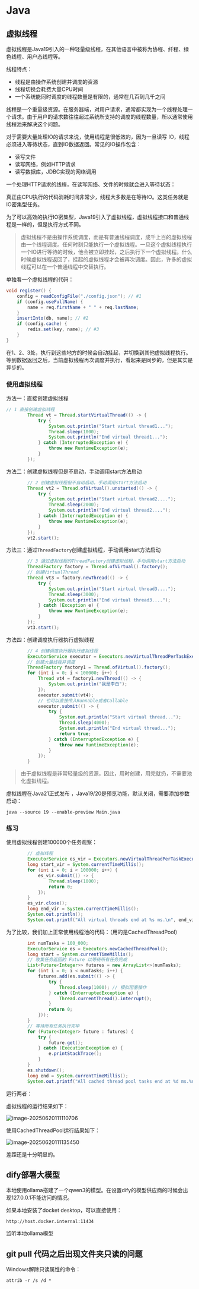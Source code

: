 # Java

## 虚拟线程

虚拟线程是Java19引入的一种轻量级线程，在其他语言中被称为协程、纤程、绿色线程、用户态线程等。

线程特点：

- 线程是由操作系统创建并调度的资源
- 线程切换会耗费大量CPU时间
- 一个系统能同时调度的线程数量是有限的，通常在几百到几千之间

线程是一个重量级资源。在服务器端，对用户请求，通常都实现为一个线程处理一个请求。由于用户的请求数往往超过系统所支持的调度的线程数量，所以通常使用线程池来解决这个问题。

对于需要大量处理IO的请求来说，使用线程是很低效的，因为一旦读写 IO，线程必须进入等待状态，直到IO数据返回。常见的IO操作包含：

- 读写文件
- 读写网络，例如HTTP请求
- 读写数据库，JDBC实现的网络调用

一个处理HTTP请求的线程，在读写网络、文件的时候就会进入等待状态：

真正由CPU执行的代码消耗时间非常少，线程大多数是在等待IO。这类任务就是IO密集型任务。

为了可以高效的执行IO密集型，Java19引入了虚拟线程，虚拟线程接口和普通线程是一样的，但是执行方式不同。

> 虚拟线程不是由操作系统调度，而是有普通线程调度，成千上百的虚拟线程由一个线程调度。任何时刻只能执行一个虚拟线程。一旦这个虚拟线程执行一个IO进行等待的时候，他会被立即挂起，之后执行下一个虚拟线程。什么时候虚拟线程返回了，挂起的虚拟线程才会被再次调度。因此，许多的虚拟线程可以在一个普通线程中交替执行。

单独看一个虚拟线程的代码：

```java
void register() {
    config = readConfigFile("./config.json"); // #1
    if (config.useFullName) {
        name = req.firstName + " " + req.lastName;
    }
    insertInto(db, name); // #2
    if (config.cache) {
        redis.set(key, name); // #3
    }
}
```

在1、2、3处，执行到这些地方的时候会自动挂起，并切换到其他虚拟线程执行。等到数据返回之后，当前虚拟线程再次调度并执行，看起来是同步的，但是其实是异步的。

### 使用虚拟线程

方法一：直接创建虚拟线程

```java
// 1 直接创建虚拟线程
        Thread vt = Thread.startVirtualThread(() -> {
            try {
                System.out.println("Start virtual thread1...");
                Thread.sleep(1000);
                System.out.println("End virtual thread1...");
            } catch (InterruptedException e) {
                throw new RuntimeException(e);
            }
        });
```

方法二：创建虚拟线程但是不启动，手动调用start方法启动

```java
        // 2 创建虚拟线程但不自动启动，手动调用start方法启动
        Thread vt2 = Thread.ofVirtual().unstarted(() -> {
            try {
                System.out.println("Start virtual thread2....");
                Thread.sleep(2000);
                System.out.println("End virtual thread2....");
            } catch (InterruptedException e) {
                throw new RuntimeException(e);
            }
        });
        vt2.start();
```

方法三：通过`ThreadFactory`创建虚拟线程，手动调用start方法启动

```java
        // 3 通过虚拟线程的ThreadFactory创建虚拟线程，手动调用start方法启动
        ThreadFactory factory = Thread.ofVirtual().factory();
        // 创建VirtualThread
        Thread vt3 = factory.newThread(() -> {
            try {
                System.out.println("Start virtual thread3....");
                Thread.sleep(3000);
                System.out.println("End virtual thread3....");
            } catch (Exception e) {
                throw new RuntimeException(e);
            }
        });
        vt3.start();
```

方法四：创建调度执行器执行虚拟线程

```java
        // 4 创建调度执行器执行虚拟线程
        ExecutorService executor = Executors.newVirtualThreadPerTaskExecutor();
        // 创建大量线程并调度
        ThreadFactory factory1 = Thread.ofVirtual().factory();
        for (int i = 0; i < 100000; i++) {
            Thread vt4 = factory1.newThread(() -> {
                System.out.println("我是李白");
            });
            executor.submit(vt4);
            // 也可以直接传入Runnable或者Callable
            executor.submit(() -> {
                try {
                    System.out.println("Start virtual thread...");
                    Thread.sleep(4000);
                    System.out.println("End virtual thread...");
                    return true;
                } catch (InterruptedException e) {
                    throw new RuntimeException(e);
                }
            });
        }
```

> 由于虚拟线程是非常轻量级的资源，因此，用时创建，用完就扔，不需要池化虚拟线程。

虚拟线程在Java21正式发布 ，Java19/20是预览功能，默认关闭，需要添加参数启动：

```shell
java --source 19 --enable-preview Main.java
```

### 练习

使用虚拟线程创建100000个任务观察：

```java
        // 虚拟线程
        ExecutorService es_vir = Executors.newVirtualThreadPerTaskExecutor();
        long start_vir = System.currentTimeMillis();
        for (int i = 0; i < 100000; i++) {
            es_vir.submit(() -> {
                Thread.sleep(1000);
                return 0;
            });
        }
        es_vir.close();
        long end_vir = System.currentTimeMillis();
        System.out.println();
        System.out.printf("All virtual threads end at %s ms.\n", end_vir - start_vir);
```

为了比较，我们加上正常使用线程池的代码：（用的是CachedThreadPool）

```java
        int numTasks = 100_000;
        ExecutorService es = Executors.newCachedThreadPool();
        long start = System.currentTimeMillis();
        // 收集任务返回的 Future 以等待所有任务完成
        List<Future<Integer>> futures = new ArrayList<>(numTasks);
        for (int i = 0; i < numTasks; i++) {
            futures.add(es.submit(() -> {
                try {
                    Thread.sleep(1000); // 模拟阻塞操作
                } catch (InterruptedException e) {
                    Thread.currentThread().interrupt();
                }
                return 0;
            }));
        }
        // 等待所有任务执行完毕
        for (Future<Integer> future : futures) {
            try {
                future.get();
            } catch (ExecutionException e) {
                e.printStackTrace();
            }
        }
        es.shutdown();
        long end = System.currentTimeMillis();
        System.out.printf("All cached thread pool tasks end at %d ms.%n", end - start);
```

运行两者：

虚拟线程的运行结果如下：

![image-20250620111110706](随手记/image-20250620111110706.png)

使用CachedThreadPool运行结果如下：

![image-20250620111135450](随手记/image-20250620111135450.png)

差距还是十分明显的。





## dify部署大模型

本地使用ollama搭建了一个qwen3的模型。在设置dify的模型供应商的时候会出现127.0.0.1不能访问的情况。

如果本地安装了docket desktop，可以直接使用：

```shell
http://host.docker.internal:11434
```

监听本地ollama模型







## git pull 代码之后出现文件夹只读的问题

Windows解除只读属性的命令：

```shell
attrib -r /s /d *
```

